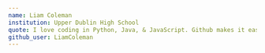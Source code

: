 ```yaml
---
name: Liam Coleman 
institution: Upper Dublin High School
quote: I love coding in Python, Java, & JavaScript. Github makes it easy to keep track of all my projects.
github_user: LiamColeman
---
```

